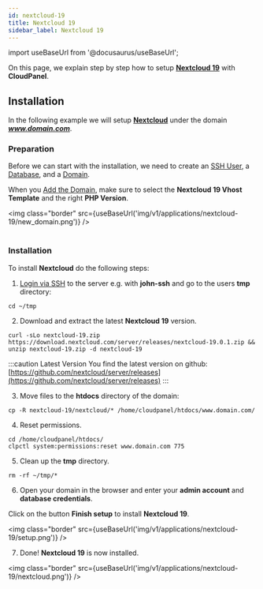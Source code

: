 ```yaml
---
id: nextcloud-19
title: Nextcloud 19
sidebar_label: Nextcloud 19
---
```


import useBaseUrl from '@docusaurus/useBaseUrl';

On this page, we explain step by step how to setup **[Nextcloud 19](https://nextcloud.com/)** with **CloudPanel**.

## Installation

In the following example we will setup **[Nextcloud](https://nextcloud.com/)** under the domain ***www.domain.com***.

### Preparation

Before we can start with the installation, we need to create an [SSH User](../frontend-area/users#adding-a-user), a [Database](../frontend-area/databases#adding-a-database), and a [Domain](../frontend-area/domains#adding-a-domain).

When you [Add the Domain](domains#adding-a-domain), make sure to select the **Nextcloud 19 Vhost Template** and the right **PHP Version**.

<img class="border" src={useBaseUrl('img/v1/applications/nextcloud-19/new_domain.png')} /> <br /><br />

### Installation

To install **Nextcloud** do the following steps:

1. [Login via SSH](users#ssh-login) to the server e.g. with **john-ssh** and go to the users **tmp** directory:

```
cd ~/tmp
```

2. Download and extract the latest **Nextcloud 19** version.

```
curl -sLo nextcloud-19.zip https://download.nextcloud.com/server/releases/nextcloud-19.0.1.zip && unzip nextcloud-19.zip -d nextcloud-19
```

:::caution Latest Version
You find the latest version on github: [https://github.com/nextcloud/server/releases](https://github.com/nextcloud/server/releases)
:::

3. Move files to the **htdocs** directory of the domain:

```
cp -R nextcloud-19/nextcloud/* /home/cloudpanel/htdocs/www.domain.com/
```

4. Reset permissions.

```
cd /home/cloudpanel/htdocs/
clpctl system:permissions:reset www.domain.com 775
```

5. Clean up the **tmp** directory.

```
rm -rf ~/tmp/*
```

6. Open your domain in the browser and enter your **admin account** and **database credentials**.

Click on the button **Finish setup** to install **Nextcloud 19**.

<img class="border" src={useBaseUrl('img/v1/applications/nextcloud-19/setup.png')} />

7. Done! **Nextcloud 19** is now installed.

<img class="border" src={useBaseUrl('img/v1/applications/nextcloud-19/nextcloud.png')} />



